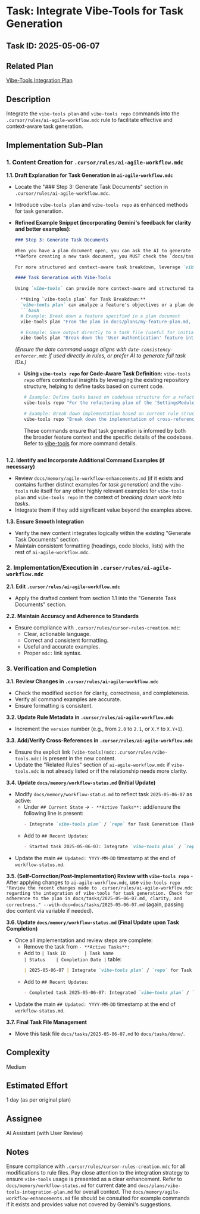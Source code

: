 # Task: Integrate Vibe-Tools for Task Generation

## Task ID: 2025-05-06-07

## Related Plan

[Vibe-Tools Integration Plan](mdc:docs/plans/vibe-tools-integration-plan.md)

## Description

Integrate the `vibe-tools plan` and `vibe-tools repo` commands into the `.cursor/rules/ai-agile-workflow.mdc` rule to facilitate effective and context-aware task generation.

## Implementation Sub-Plan

### 1. Content Creation for `.cursor/rules/ai-agile-workflow.mdc`

**1.1. Draft Explanation for Task Generation in `ai-agile-workflow.mdc`**

- Locate the "### Step 3: Generate Task Documents" section in `.cursor/rules/ai-agile-workflow.mdc`.
- Introduce `vibe-tools plan` and `vibe-tools repo` as enhanced methods for task generation.
- **Refined Example Snippet (incorporating Gemini's feedback for clarity and better examples):**

  ````markdown
  ### Step 3: Generate Task Documents

  When you have a plan document open, you can ask the AI to generate task documents (e.g., "Generate task documents from this plan").
  **Before creating a new task document, you MUST check the `docs/tasks/` directory for existing task files for the current date...** (existing text)

  For more structured and context-aware task breakdown, leverage `vibe-tools`:

  #### Task Generation with Vibe-Tools

  Using `vibe-tools` can provide more context-aware and structured task generation:

  - **Using `vibe-tools plan` for Task Breakdown:**
    `vibe-tools plan` can analyze a feature's objectives or a plan document to automatically suggest a breakdown into specific tasks.
    ```bash
    # Example: Break down a feature specified in a plan document
    vibe-tools plan "From the plan in docs/plans/my-feature-plan.md, generate actionable tasks for the frontend implementation phase."

    # Example: Save output directly to a task file (useful for initial task creation)
    vibe-tools plan "Break down the 'User Authentication' feature into tasks" --save-to=docs/tasks/$(date +%Y-%m-%d)-01.md
  ````

  _(Ensure the date command usage aligns with `date-consistency-enforcer.mdc` if used directly in rules, or prefer AI to generate full task IDs.)_

  - **Using `vibe-tools repo` for Code-Aware Task Definition:** `vibe-tools repo` offers contextual insights by leveraging the existing repository structure, helping to define tasks based on current code.

    ```bash
    # Example: Define tasks based on codebase structure for a refactoring effort
    vibe-tools repo "For the refactoring plan of the 'SettingsModule', identify tasks needed to update its dependencies in 'ProfileComponent' and 'AdminPanel'."

    # Example: Break down implementation based on current rule structures
    vibe-tools repo "Break down the implementation of cross-references into discrete tasks based on the current structure of Cursor rules. Consider file paths, parsing requirements, and rendering approaches."
    ```

    These commands ensure that task generation is informed by both the broader feature context and the specific details of the codebase. Refer to [vibe-tools](mdc:.cursor/rules/vibe-tools.mdc) for more command details.

  ```

  ```

**1.2. Identify and Incorporate Additional Command Examples (if necessary)**

- Review `docs/memory/agile-workflow-enhancements.md` (if it exists and contains further distinct examples for _task generation_) and the `vibe-tools` rule itself for any other highly relevant examples for `vibe-tools plan` and `vibe-tools repo` in the context of _breaking down work into tasks_.
- Integrate them if they add significant value beyond the examples above.

**1.3. Ensure Smooth Integration**

- Verify the new content integrates logically within the existing "Generate Task Documents" section.
- Maintain consistent formatting (headings, code blocks, lists) with the rest of `ai-agile-workflow.mdc`.

### 2. Implementation/Execution in `.cursor/rules/ai-agile-workflow.mdc`

**2.1. Edit `.cursor/rules/ai-agile-workflow.mdc`**

- Apply the drafted content from section 1.1 into the "Generate Task Documents" section.

**2.2. Maintain Accuracy and Adherence to Standards**

- Ensure compliance with `.cursor/rules/cursor-rules-creation.mdc`:
  - Clear, actionable language.
  - Correct and consistent formatting.
  - Useful and accurate examples.
  - Proper `mdc:` link syntax.

### 3. Verification and Completion

**3.1. Review Changes in `.cursor/rules/ai-agile-workflow.mdc`**

- Check the modified section for clarity, correctness, and completeness.
- Verify all command examples are accurate.
- Ensure formatting is consistent.

**3.2. Update Rule Metadata in `.cursor/rules/ai-agile-workflow.mdc`**

- Increment the `version` number (e.g., from `2.0` to `2.1`, or `X.Y` to `X.Y+1`).

**3.3. Add/Verify Cross-References in `.cursor/rules/ai-agile-workflow.mdc`**

- Ensure the explicit link `[vibe-tools](mdc:.cursor/rules/vibe-tools.mdc)` is present in the new content.
- Update the "Related Rules" section of `ai-agile-workflow.mdc` if `vibe-tools.mdc` is not already listed or if the relationship needs more clarity.

**3.4. Update `docs/memory/workflow-status.md` (Initial Update)**

- Modify `docs/memory/workflow-status.md` to reflect task `2025-05-06-07` as active:
  - Under `## Current State` -> `- **Active Tasks**:` add/ensure the following line is present:
    ```markdown
    - Integrate `vibe-tools plan` / `repo` for Task Generation (Task ID: 2025-05-06-07) - Vibe-Tools Integration
    ```
  - Add to `## Recent Updates`:
    ```markdown
    - Started task 2025-05-06-07: Integrate `vibe-tools plan` / `repo` for Task Generation into `ai-agile-workflow.mdc`. (2025-05-06)
    ```
- Update the main `## Updated: YYYY-MM-DD` timestamp at the end of `workflow-status.md`.

**3.5. (Self-Correction/Post-Implementation) Review with `vibe-tools repo`** - After applying changes to `ai-agile-workflow.mdc`, use `vibe-tools repo "Review the recent changes made to .cursor/rules/ai-agile-workflow.mdc regarding the integration of vibe-tools for task generation. Check for adherence to the plan in docs/tasks/2025-05-06-07.md, clarity, and correctness." --with-doc=docs/tasks/2025-05-06-07.md` (again, passing doc content via variable if needed).

**3.6. Update `docs/memory/workflow-status.md` (Final Update upon Task Completion)**

- Once all implementation and review steps are complete:
  - Remove the task from `- **Active Tasks**:`
  - Add to `| Task ID       | Task Name                                     | Status    | Completion Date |` table:
    ```markdown
    | 2025-05-06-07 | Integrate `vibe-tools plan` / `repo` for Task Generation | Completed | 2025-05-06      |
    ```
  - Add to `## Recent Updates`:
    ```markdown
    - Completed task 2025-05-06-07: Integrated `vibe-tools plan` / `repo` for Task Generation into `ai-agile-workflow.mdc`. (2025-05-06)
    ```
- Update the main `## Updated: YYYY-MM-DD` timestamp at the end of `workflow-status.md`.

**3.7. Final Task File Management**

- Move this task file `docs/tasks/2025-05-06-07.md` to `docs/tasks/done/`.

## Complexity

Medium

## Estimated Effort

1 day (as per original plan)

## Assignee

AI Assistant (with User Review)

## Notes

Ensure compliance with `.cursor/rules/cursor-rules-creation.mdc` for all modifications to rule files. Pay close attention to the integration strategy to ensure `vibe-tools` usage is presented as a clear enhancement. Refer to `docs/memory/workflow-status.md` for current date and `docs/plans/vibe-tools-integration-plan.md` for overall context. The `docs/memory/agile-workflow-enhancements.md` file should be consulted for example commands if it exists and provides value not covered by Gemini's suggestions.
